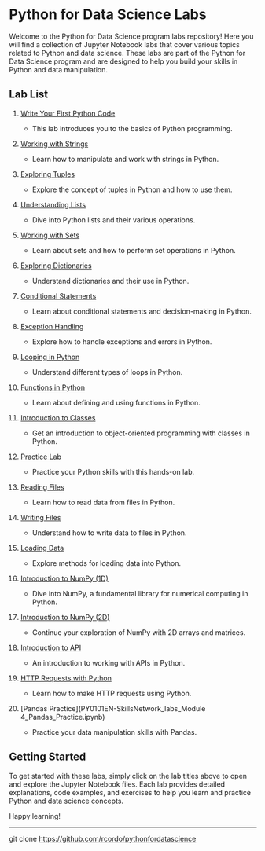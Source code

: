 # Python for Data Science Labs

Welcome to the Python for Data Science program labs repository! Here you will find a collection of Jupyter Notebook labs that cover various topics related to Python and data science. These labs are part of the Python for Data Science program and are designed to help you build your skills in Python and data manipulation.

## Lab List

1. [Write Your First Python Code](PY0101EN-1-1-Write_your_first_python_code-20230703-1688342400.jupyterlite.ipynb)
   - This lab introduces you to the basics of Python programming.

2. [Working with Strings](PY0101EN-1-2-Strings-20230410-1681084800.jupyterlite.ipynb)
   - Learn how to manipulate and work with strings in Python.

3. [Exploring Tuples](PY0101EN-2-1-Tuples-20230721-1689897600.jupyterlite.ipynb)
   - Explore the concept of tuples in Python and how to use them.

4. [Understanding Lists](PY0101EN-2-2-Lists-20230721-1689897600.jupyterlite.ipynb)
   - Dive into Python lists and their various operations.

5. [Working with Sets](PY0101EN-2-3-Sets-20230721-1689897600.jupyterlite.ipynb)
   - Learn about sets and how to perform set operations in Python.

6. [Exploring Dictionaries](PY0101EN-2-4-Dictionaries-20230526-1685059200.jupyterlite.ipynb)
   - Understand dictionaries and their use in Python.

7. [Conditional Statements](PY0101EN-3-1-Conditions-20230721-1689897600.jupyterlite.ipynb)
   - Learn about conditional statements and decision-making in Python.

8. [Exception Handling](PY0101EN-3-1.2ExcecptionHandling.ipynb)
   - Explore how to handle exceptions and errors in Python.

9. [Looping in Python](PY0101EN-3-2-Loops-20230721-1689897600.jupyterlite.ipynb)
   - Understand different types of loops in Python.

10. [Functions in Python](PY0101EN-3-3-Functions_-20230721-1689897600.jupyterlite.ipynb)
    - Learn about defining and using functions in Python.

11. [Introduction to Classes](PY0101EN-3-4-Classes-20230605-1685923200.jupyterlite.ipynb)
    - Get an introduction to object-oriented programming with classes in Python.

12. [Practice Lab](PY0101EN-3-5-Practice_lab-20230526-1685059200.jupyterlite.ipynb)
    - Practice your Python skills with this hands-on lab.

13. [Reading Files](PY0101EN-4-1-ReadFile-20230316-1678924800.jupyterlite.ipynb)
    - Learn how to read data from files in Python.

14. [Writing Files](PY0101EN-4-2-WriteFile-20230404-1680566400.jupyterlite.ipynb)
    - Understand how to write data to files in Python.

15. [Loading Data](PY0101EN-4-3-LoadData-20230424-1682294400.jupyterlite.ipynb)
    - Explore methods for loading data into Python.

16. [Introduction to NumPy (1D)](PY0101EN-5-1-Numpy1D.ipynb)
    - Dive into NumPy, a fundamental library for numerical computing in Python.

17. [Introduction to NumPy (2D)](PY0101EN-5-2-Numpy2D.ipynb)
    - Continue your exploration of NumPy with 2D arrays and matrices.

18. [Introduction to API](PY0101EN-5.1_Intro_API.ipynb)
    - An introduction to working with APIs in Python.

19. [HTTP Requests with Python](PY0101EN-5.3_Requests_HTTP.ipynb)
    - Learn how to make HTTP requests using Python.

20. [Pandas Practice](PY0101EN-SkillsNetwork_labs_Module 4_Pandas_Practice.ipynb)
    - Practice your data manipulation skills with Pandas.

## Getting Started

To get started with these labs, simply click on the lab titles above to open and explore the Jupyter Notebook files. Each lab provides detailed explanations, code examples, and exercises to help you learn and practice Python and data science concepts.

Happy learning!

---

git clone https://github.com/rcordo/pythonfordatascience
